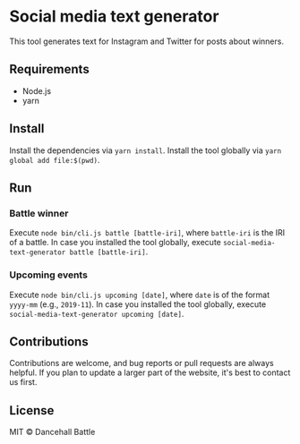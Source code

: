# Social media text generator

This tool generates text for Instagram and Twitter for posts about winners.

## Requirements
- Node.js
- yarn

## Install
Install the dependencies via `yarn install`.
Install the tool globally via `yarn global add file:$(pwd)`.

## Run

### Battle winner
Execute `node bin/cli.js battle [battle-iri]`, 
where `battle-iri` is the IRI of a battle.
In case you installed the tool globally,
execute `social-media-text-generator battle [battle-iri]`.

### Upcoming events
Execute `node bin/cli.js upcoming [date]`, 
where `date` is of the format `yyyy-mm` (e.g., `2019-11`).
In case you installed the tool globally,
execute `social-media-text-generator upcoming [date]`.

## Contributions
Contributions are welcome, and bug reports or pull requests are always helpful. 
If you plan to update a larger part of the website, it's best to contact us first.

## License
MIT &copy; Dancehall Battle